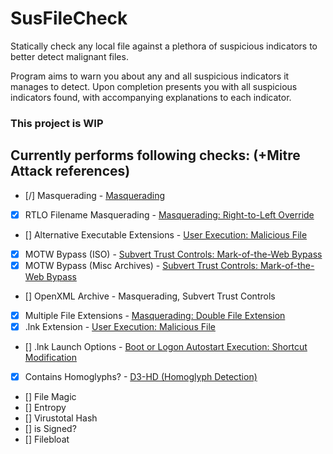 # SusFileCheck
Statically check any local file against a plethora of suspicious indicators to better detect malignant files.

Program aims to warn you about any and all suspicious indicators it manages to detect.
Upon completion presents you with all suspicious indicators found, with accompanying explanations to each indicator.

### This project is WIP

## Currently performs following checks: (+Mitre Attack references)
- [/] Masquerading - [Masquerading](https://attack.mitre.org/techniques/T1036/)
- [x] RTLO Filename Masquerading - [Masquerading: Right-to-Left Override](https://attack.mitre.org/techniques/T1036/002/)
- [] Alternative Executable Extensions - [User Execution: Malicious File](https://attack.mitre.org/techniques/T1204/002/)
- [x] MOTW Bypass (ISO) - [Subvert Trust Controls: Mark-of-the-Web Bypass](https://attack.mitre.org/techniques/T1553/005/)
- [x] MOTW Bypass (Misc Archives) - [Subvert Trust Controls: Mark-of-the-Web Bypass](https://attack.mitre.org/techniques/T1553/005/)
- [] OpenXML Archive - Masquerading, Subvert Trust Controls
- [x] Multiple File Extensions - [Masquerading: Double File Extension](https://attack.mitre.org/techniques/T1036/007/)
- [x] .lnk Extension - [User Execution: Malicious File](https://attack.mitre.org/techniques/T1204/002/)
- [] .lnk Launch Options - [Boot or Logon Autostart Execution: Shortcut Modification](https://attack.mitre.org/techniques/T1547/009/)
- [x] Contains Homoglyphs? - [D3-HD (Homoglyph Detection)](https://d3fend.mitre.org/technique/d3f:HomoglyphDetection/)
- [] File Magic
- [] Entropy
- [] Virustotal Hash
- [] is Signed?
- [] Filebloat

